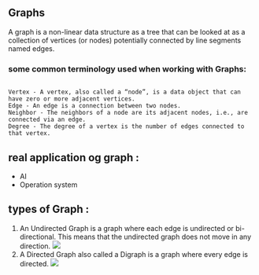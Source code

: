 ## Graphs
A graph is a non-linear data structure as a tree that can be looked at as a collection of vertices (or nodes) potentially connected by line segments named edges.

### some common terminology used when working with Graphs:
```

Vertex - A vertex, also called a “node”, is a data object that can have zero or more adjacent vertices.
Edge - An edge is a connection between two nodes.
Neighbor - The neighbors of a node are its adjacent nodes, i.e., are connected via an edge.
Degree - The degree of a vertex is the number of edges connected to that vertex.

```

## real application og graph : 
+ AI
+ Operation system 

## types of Graph :
1. An Undirected Graph is a graph where each edge is undirected or bi-directional. This means that the undirected graph does not move in any direction.
![](https://codefellows.github.io/common_curriculum/data_structures_and_algorithms/Code_401/class-35/resources/assets/UndirectedGraph.PNG)
3. A Directed Graph also called a Digraph is a graph where every edge is directed.
![](https://codefellows.github.io/common_curriculum/data_structures_and_algorithms/Code_401/class-35/resources/assets/DirectedGraph.PNG)




